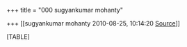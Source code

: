 +++
title = "000 sugyankumar mohanty"

+++
[[sugyankumar mohanty	2010-08-25, 10:14:20 [Source](https://groups.google.com/g/bvparishat/c/rB5Z9cqhXLA)]]



[TABLE]

  

